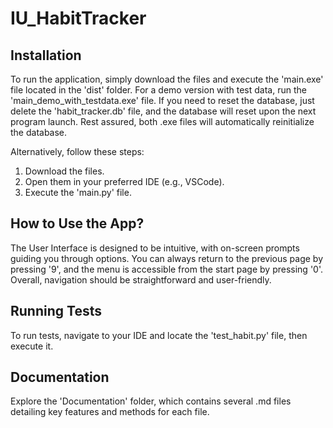 # IU_HabitTracker

## Installation 

To run the application, simply download the files and execute the 'main.exe' file located in the 'dist' folder. For a demo version with test data, run the 'main_demo_with_testdata.exe' file. If you need to reset the database, just delete the 'habit_tracker.db' file, and the database will reset upon the next program launch. Rest assured, both .exe files will automatically reinitialize the database.

Alternatively, follow these steps:
1. Download the files.
2. Open them in your preferred IDE (e.g., VSCode).
3. Execute the 'main.py' file.

## How to Use the App?

The User Interface is designed to be intuitive, with on-screen prompts guiding you through options. You can always return to the previous page by pressing '9', and the menu is accessible from the start page by pressing '0'. Overall, navigation should be straightforward and user-friendly.

## Running Tests

To run tests, navigate to your IDE and locate the 'test_habit.py' file, then execute it.

## Documentation

Explore the 'Documentation' folder, which contains several .md files detailing key features and methods for each file.